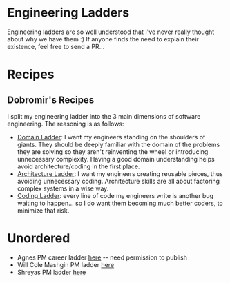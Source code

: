 # Engineering Ladders
Engineering ladders are so well understood that I've never really thought about why we have them :) If anyone finds the need to explain their existence, feel free to send a PR...

# Recipes

## Dobromir's Recipes
I split my engineering ladder into the 3 main dimensions of software engineering. The reasoning is as follows:

* [Domain Ladder](dobromir_domain_ladder.md): I want my engineers standing on the shoulders of giants. They should be deeply familiar with the domain of the problems they are solving so they aren't reinventing the wheel or introducing unnecessary complexity. Having a good domain understanding helps avoid architecture/coding in the first place. 
* [Architecture Ladder](dobromir_architecture_ladder.md): I want my engineers creating reusable pieces, thus avoiding unnecessary coding. Architecture skills are all about factoring complex systems in a wise way.
* [Coding Ladder](dobromir_coding_ladder.md): every line of code my engineers write is another bug waiting to happen... so I do want them becoming much better coders, to minimize that risk. 


# Unordered
* Agnes PM career ladder [here](https://docs.google.com/document/d/1EQRuoIi8F3gBCP8AJJOT5P2EOBKURYyg24iIjjGjxX8/edit#heading=h.clb9twl656u4) -- need permission to publish
* Will Cole Mashgin PM ladder [here](https://docs.google.com/spreadsheets/d/1eWRJG-OfRqd6T_lpxd0FZZv79qYDzCcSuiNwgsrTqMo/edit?gid=1392224708#gid=1392224708)
* Shreyas PM ladder [here](https://coda.io/@shreyas/evaluating-pm-performance)

